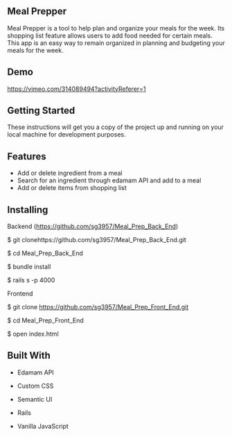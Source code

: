 ## Meal Prepper
Meal Prepper is a tool to help plan and organize your meals for the week. Its shopping list feature allows users to add food needed for certain meals. This app is an easy way to remain organized in planning and budgeting your meals for the week.

## Demo
https://vimeo.com/314089494?activityReferer=1

## Getting Started

These instructions will get you a copy of the project up and running on your local machine for development purposes.

## Features
* Add or delete ingredient from a meal
* Search for an ingredient through edamam API and add to a meal
* Add or delete items from shopping list

## Installing

Backend (https://github.com/sg3957/Meal_Prep_Back_End)

$ git clonehttps://github.com/sg3957/Meal_Prep_Back_End.git

$ cd Meal_Prep_Back_End

$ bundle install

$ rails s -p 4000


Frontend

$ git clone https://github.com/sg3957/Meal_Prep_Front_End.git

$ cd Meal_Prep_Front_End

$ open index.html

## Built With

* Edamam API

* Custom CSS
* Semantic UI
* Rails
* Vanilla JavaScript
